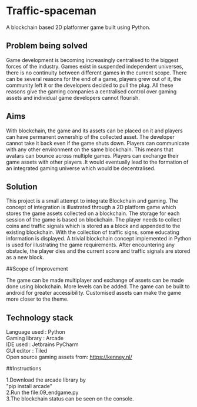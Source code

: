 # Traffic-spaceman
A blockchain based 2D platformer game built using Python.


## Problem being solved

Game development is becoming increasingly centralised to the biggest forces of the industry. Games exist in suspended independent universes, there is no continuity between different games in the current scope.
There can be several reasons for the end of a game, players grew out of it, the community left it or the developers decided to pull the plug.
All these reasons give the gaming companies a centralised control over gaming assets and individual game developers cannot flourish.

## Aims

With blockchain, the game and its assets can be placed on it and players can have permanent ownership of the collected asset. The developer cannot take it back even if the game shuts down. Players can communicate with any other environment on the same blockchain.
This means that avatars can bounce across multiple games. Players can exchange their game assets with other players .It would eventually lead to the formation of an integrated gaming universe which would be decentralised.

## Solution

This project is a small attempt to integrate Blockchain and gaming. The concept of integration is illustrated through a 2D platform game which stores the game assets collected on a blockchain. The storage for each session of the game is based on blockchain.
The player needs to collect coins and traffic signals which is stored as a block and appended  to the existing blockchain.
With the collection of traffic signs, some educating information is displayed.
A trivial blockchain concept implemented in Python is used for illustrating the game requirements.
After encountering any obstacle, the player dies and the current score and traffic signals are stored as a new block.

##Scope of Improvement

The game can be made multiplayer and exchange of assets can be made done using blockchain.
More levels can be added.
The game can be built to android for greater accessibility.
Customised assets can make the game more closer to the theme.

## Technology stack

Language used : Python  
Gaming library : Arcade  
IDE used : Jetbrains PyCharm  
GUI editor : Tiled  
Open source gaming assets from: https://kenney.nl/

##Instructions

1.Download the arcade library by   
"pip install arcade"  
2.Run the file:09_endgame.py  
3.The blockchain status can be seen on the console.  


